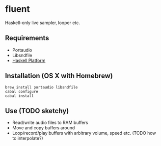 
# fluent

Haskell-only live sampler, looper etc.

## Requirements

* Portaudio
* Libsndfile
* [Haskell Platform](http://www.haskell.org/platform)

## Installation (OS X with Homebrew)

    brew install portaudio libsndfile
    cabal configure
    cabal install

## Use (TODO sketchy)

* Read/write audio files to RAM buffers
* Move and copy buffers around
* Loop/record/play buffers with arbitrary volume, speed etc. (TODO how to interpolate?)